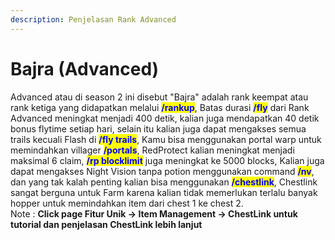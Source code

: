 ```yaml
---
description: Penjelasan Rank Advanced
---
```


# Bajra (Advanced)

Advanced atau di season 2 ini disebut "Bajra" adalah rank keempat atau rank ketiga yang didapatkan melalui <mark style="color:blue;">**/rankup**</mark>, Batas durasi <mark style="color:blue;">**/fly**</mark> dari Rank Advanced meningkat menjadi 400 detik, kalian juga mendapatkan 40 detik bonus flytime setiap hari, selain itu kalian juga dapat mengakses semua trails kecuali Flash di <mark style="color:blue;">**/fly trails**</mark>, Kamu bisa menggunakan portal warp untuk memindahkan villager <mark style="color:blue;">**/portals**</mark>, RedProtect kalian meningkat menjadi maksimal 6 claim, <mark style="color:blue;">**/rp blocklimit**</mark> juga meningkat ke 5000 blocks, Kalian juga dapat mengakses Night Vision tanpa potion menggunakan command <mark style="color:blue;">**/nv**</mark>, dan yang tak kalah penting kalian bisa menggunakan <mark style="color:blue;">**/chestlink**</mark>, Chestlink sangat berguna untuk Farm karena kalian tidak memerlukan terlalu banyak hopper untuk memindahkan item dari chest 1 ke chest 2. \
Note : **Click page Fitur Unik -> Item Management -> ChestLink untuk tutorial dan penjelasan ChestLink lebih lanjut**
